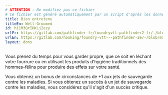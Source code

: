```yaml
---
# ATTENTION : Ne modifiez pas ce fichier
# Ce fichier est généré automatiquement par un script d'après les données du module Foundry VTT officiel et de sa traduction
title: Bien entretenu
titleEn: Well-Groomed
id: h11M3QrIHKLj2ezy
urlFr: https://gitlab.com/pathfinder-fr/foundryvtt-pathfinder2-fr/-/blob/master/data/feats/h11M3QrIHKLj2ezy.htm
urlEn: https://gitlab.com/hooking/foundry-vtt---pathfinder-2e/-/blob/master/packs/data/feats.db/well-groomed.json
layout: dons
---
```

Vous prenez du temps pour vous garder propre, que ce soit en léchant votre fourrure ou en utilisant les produits d'hygiène traditionnels des hommes-félins pour produire des effets sur votre santé.

Vous obtenez un bonus de circonstances de +1 aux jets de sauvegarde contre les maladies. Si vous obtenez un succès à un jet de sauvegarde contre les maladies, vous considérez qu'il s'agit d'un succès critique.
